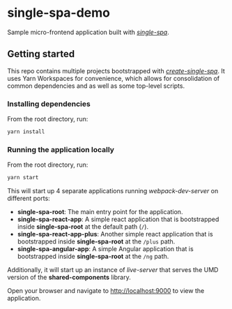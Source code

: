 # single-spa-demo

Sample micro-frontend application built with [_single-spa_](https://single-spa.js.org/).

## Getting started

This repo contains multiple projects bootstrapped with [_create-single-spa_](https://single-spa.js.org/docs/create-single-spa/).
It uses Yarn Workspaces for convenience, which allows for consolidation of common dependencies and as well as some top-level scripts.

### Installing dependencies

From the root directory, run:

```sh
yarn install
```

### Running the application locally

From the root directory, run:

```sh
yarn start
```

This will start up 4 separate applications running _webpack-dev-server_ on different ports:
-	**single-spa-root**: The main entry point for the application.
-	**single-spa-react-app**: A simple react application that is bootstrapped inside **single-spa-root** at the default path (`/`).
-	**single-spa-react-app-plus**: Another simple react application that is bootstrapped inside **single-spa-root** at the `/plus` path.
-	**single-spa-angular-app**: A simple Angular application that is bootstrapped inside **single-spa-root** at the `/ng` path.

Additionally, it will start up an instance of _live-server_ that serves the UMD version of the **shared-components** library.

Open your browser and navigate to [http://localhost:9000](http://localhost:9000) to view the application.
